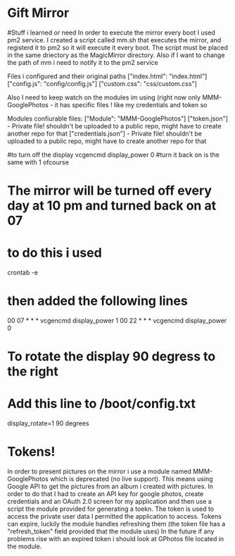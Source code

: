 # Gift Mirror
#Stuff i learned or need
In order to execute the mirror every boot I used pm2 service.
I created a script called mm.sh that executes the mirror, and registerd it to pm2 so it will execute it every boot.
The script must be placed in the same driectory as the MagicMirror directory.
Also if I want to change the path of mm i need to notify it to the pm2 service

Files i configured and their original paths
["index.html": "index.html"]
["config.js": "config/config.js"]
["custom.css": "css/custom.css"]

Also I need to keep watch on the modules im using (right now only MMM-GooglePhotos - it has specific files ! like my credentials and token so

Modules confiurable files:
["Module": "MMM-GooglePhotos"]
["token.json"] - Private file! shouldn't be uploaded to a public repo, might have to create another repo for that
["credentials.json"] - Private file! shouldn't be uploaded to a public repo, might have to create another repo for that
 
#to turn off the display
vcgencmd display_power 0
#turn it back on is the same with 1 ofcourse

# The mirror will be turned off every day at 10 pm and turned back on at 07
# to do this i used
crontab -e 
# then added the following lines
00 07 * * * vcgencmd display_power 1
00 22 * * * vcgencmd display_power 0


# To rotate the display 90 degress to the right
# Add this line to /boot/config.txt
display_rotate=1 90 degrees


# Tokens!
In order to present pictures on the mirror i use a module named MMM-GooglePhotos which is deprecated (no live support).
This means using Google API to get the pictures from an album i created with pictures.
In order to do that I had to create an API key for google photos, create credentials and an OAuth 2.0 screen for my application
and then use a script the module provided for generating a toekn. The token is used to access the private user data I permitted the application to access.
Tokens can expire, luckily the module handles refreshing them (the token file has a "refresh_token" field provided that the module uses)
In the future if any problems rise with an expired token i should look at GPhotos file located in the module.
